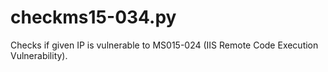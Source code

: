# checkms15-034.py
Checks if given IP is vulnerable to MS015-024 (IIS Remote Code Execution Vulnerability). 
